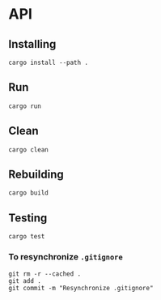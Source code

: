 # API

## Installing
    cargo install --path .

## Run
    cargo run

## Clean
    cargo clean

## Rebuilding
    cargo build

## Testing
    cargo test


### To resynchronize `.gitignore`
    git rm -r --cached .
    git add .
    git commit -m "Resynchronize .gitignore"


